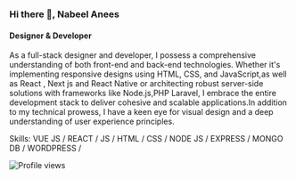 ### Hi there 👋, Nabeel Anees
#### Designer & Developer 

As a full-stack designer and developer, I possess a comprehensive understanding of both front-end and back-end technologies. Whether it's implementing responsive designs using HTML, CSS, and JavaScript,as well as React , Next js and React Native or architecting robust server-side solutions with frameworks like Node.js,PHP Laravel, I embrace the entire development stack to deliver cohesive and scalable applications.In addition to my technical prowess, I have a keen eye for visual design and a deep understanding of user experience principles.

Skills: VUE JS / REACT / JS / HTML / CSS / NODE JS / EXPRESS / MONGO DB / WORDPRESS /




![Profile views](https://gpvc.arturio.dev/nabeer93)  
